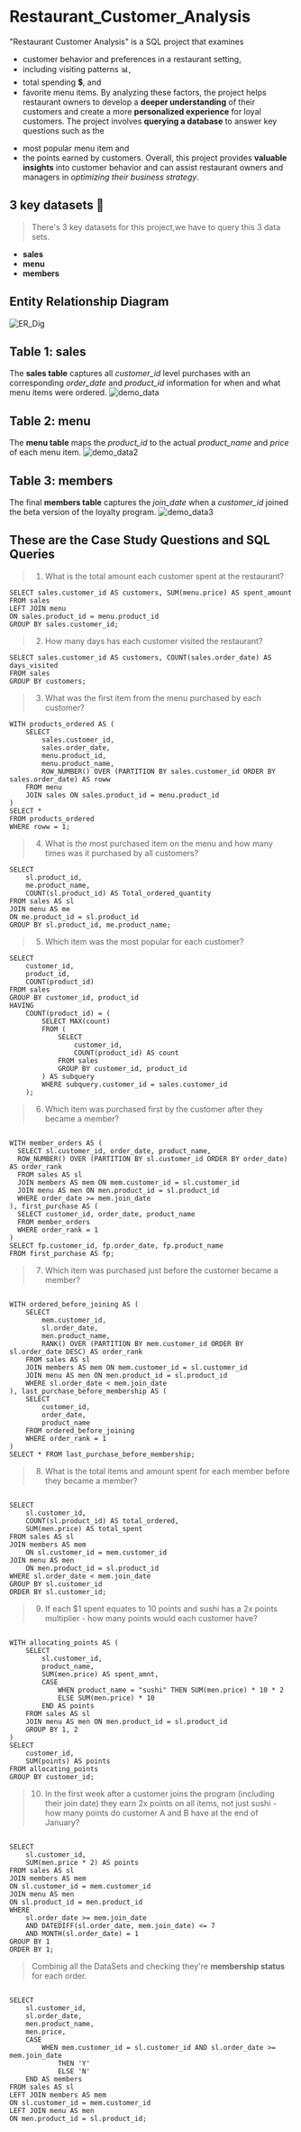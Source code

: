 # Restaurant_Customer_Analysis
"Restaurant Customer Analysis" is a SQL project that examines 
* customer behavior and preferences in a restaurant setting,
* including visiting patterns :bar_chart:, 
* total spending :heavy_dollar_sign:, and 
* favorite menu items. 
By analyzing these factors, the project helps restaurant owners to develop a **deeper understanding** of their customers and create a more **personalized experience** for loyal customers. The project involves **querying a database** to answer key questions such as the 
+ most popular menu item and 
+ the points earned by customers. 
Overall, this project provides **valuable insights** into customer behavior and can assist restaurant owners and managers in _optimizing their business strategy_.

## 3 key datasets :file_folder:
> There's 3 key datasets for this project,we have to query this 3 data sets.
* **sales**
* **menu**
* **members**

## Entity Relationship Diagram
![ER_Dig](https://user-images.githubusercontent.com/108252662/233406294-29077925-57ed-4121-b68d-ab9fd1459769.png)

## Table 1: sales
The **sales table** captures all _customer_id_ level purchases with an corresponding _order_date_ and _product_id_ information for 
when and what menu items were ordered.
![demo_data](https://user-images.githubusercontent.com/108252662/233407002-a9a4452f-5944-41e7-ac92-ab59332f872f.png)

## Table 2: menu
The **menu table** maps the _product_id_ to the actual _product_name_ and _price_ of each menu item.
![demo_data2](https://user-images.githubusercontent.com/108252662/233407615-f40d8713-8ae2-4084-b605-3b30cfc72101.png)

## Table 3: members
The final **members table** captures the _join_date_ when a _customer_id_ joined the beta version of the  loyalty program.
![demo_data3](https://user-images.githubusercontent.com/108252662/233408291-4ea1a04a-e4f5-4627-897e-1d6837336bce.png)


## These are the Case Study Questions and SQL Queries

> 1. What is the total amount each customer spent at the restaurant?

```
SELECT sales.customer_id AS customers, SUM(menu.price) AS spent_amount
FROM sales
LEFT JOIN menu
ON sales.product_id = menu.product_id
GROUP BY sales.customer_id;

```

> 2. How many days has each customer visited the restaurant?

```
SELECT sales.customer_id AS customers, COUNT(sales.order_date) AS days_visited
FROM sales
GROUP BY customers;

```
> 3. What was the first item from the menu purchased by each customer?
```
WITH products_ordered AS (
    SELECT 
        sales.customer_id,
        sales.order_date, 
        menu.product_id,
        menu.product_name,
        ROW_NUMBER() OVER (PARTITION BY sales.customer_id ORDER BY sales.order_date) AS roww
    FROM menu 
    JOIN sales ON sales.product_id = menu.product_id
)
SELECT *
FROM products_ordered
WHERE roww = 1;

```
> 4. What is the most purchased item on the menu and how many times was it purchased by all customers?

```
SELECT 
    sl.product_id, 
    me.product_name, 
    COUNT(sl.product_id) AS Total_ordered_quantity
FROM sales AS sl 
JOIN menu AS me 
ON me.product_id = sl.product_id
GROUP BY sl.product_id, me.product_name;

```

> 5. Which item was the most popular for each customer?

```
SELECT 
    customer_id, 
    product_id, 
    COUNT(product_id)
FROM sales
GROUP BY customer_id, product_id 
HAVING 
    COUNT(product_id) = (
        SELECT MAX(count) 
        FROM (
            SELECT 
                customer_id, 
                COUNT(product_id) AS count 
            FROM sales
            GROUP BY customer_id, product_id
        ) AS subquery
        WHERE subquery.customer_id = sales.customer_id
    );

 ```

> 6. Which item was purchased first by the customer after they became a member?

```

WITH member_orders AS (
  SELECT sl.customer_id, order_date, product_name,
  ROW_NUMBER() OVER (PARTITION BY sl.customer_id ORDER BY order_date) AS order_rank
  FROM sales AS sl
  JOIN members AS mem ON mem.customer_id = sl.customer_id
  JOIN menu AS men ON men.product_id = sl.product_id
  WHERE order_date >= mem.join_date
), first_purchase AS (
  SELECT customer_id, order_date, product_name
  FROM member_orders
  WHERE order_rank = 1
)
SELECT fp.customer_id, fp.order_date, fp.product_name
FROM first_purchase AS fp;
```

> 7. Which item was purchased just before the customer became a member?

```

WITH ordered_before_joining AS (
    SELECT 
        mem.customer_id,
        sl.order_date,
        men.product_name,
        RANK() OVER (PARTITION BY mem.customer_id ORDER BY sl.order_date DESC) AS order_rank
    FROM sales AS sl
    JOIN members AS mem ON mem.customer_id = sl.customer_id
    JOIN menu AS men ON men.product_id = sl.product_id
    WHERE sl.order_date < mem.join_date
), last_purchase_before_membership AS (
    SELECT 
        customer_id,
        order_date,
        product_name
    FROM ordered_before_joining
    WHERE order_rank = 1
)
SELECT * FROM last_purchase_before_membership;

```
 
> 8. What is the total items and amount spent for each member before they became a member?

```

SELECT 
    sl.customer_id,
    COUNT(sl.product_id) AS total_ordered,
    SUM(men.price) AS total_spent
FROM sales AS sl
JOIN members AS mem 
    ON sl.customer_id = mem.customer_id
JOIN menu AS men 
    ON men.product_id = sl.product_id
WHERE sl.order_date < mem.join_date
GROUP BY sl.customer_id
ORDER BY sl.customer_id;

```

> 9.  If each $1 spent equates to 10 points and sushi has a 2x points multiplier - how many points would each customer have?

```

WITH allocating_points AS (
    SELECT 
        sl.customer_id,
        product_name, 
        SUM(men.price) AS spent_amnt,
        CASE 
            WHEN product_name = "sushi" THEN SUM(men.price) * 10 * 2 
            ELSE SUM(men.price) * 10 
        END AS points
    FROM sales AS sl
    JOIN menu AS men ON men.product_id = sl.product_id
    GROUP BY 1, 2
)
SELECT 
    customer_id, 
    SUM(points) AS points 
FROM allocating_points
GROUP BY customer_id;

```

> 10. In the first week after a customer joins the program (including their join date) they earn 2x points on all items,
> not just sushi - how many points do customer A and B have at the end of January?

```

SELECT 
    sl.customer_id, 
    SUM(men.price * 2) AS points 
FROM sales AS sl 
JOIN members AS mem 
ON sl.customer_id = mem.customer_id 
JOIN menu AS men 
ON sl.product_id = men.product_id 
WHERE 
    sl.order_date >= mem.join_date 
    AND DATEDIFF(sl.order_date, mem.join_date) <= 7 
    AND MONTH(sl.order_date) = 1 
GROUP BY 1 
ORDER BY 1;

```

> Combinig all the DataSets and checking they're **membership status** for each order.
```

SELECT 
    sl.customer_id, 
    sl.order_date, 
    men.product_name, 
    men.price,
    CASE 
        WHEN mem.customer_id = sl.customer_id AND sl.order_date >= mem.join_date 
            THEN 'Y' 
            ELSE 'N' 
    END AS members
FROM sales AS sl 
LEFT JOIN members AS mem 
ON sl.customer_id = mem.customer_id
LEFT JOIN menu AS men 
ON men.product_id = sl.product_id;

``` 






